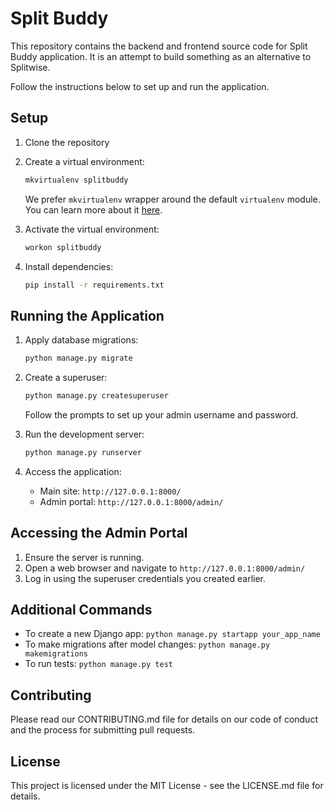 # Split Buddy

This repository contains the backend and frontend source code for Split Buddy application. It is an attempt to build something as an alternative to Splitwise.

Follow the instructions below to set up and run the application.

## Setup

1. Clone the repository

2. Create a virtual environment:

   ```sh
   mkvirtualenv splitbuddy
   ```

   We prefer `mkvirtualenv` wrapper around the default `virtualenv` module. You can learn more about it [here](https://github.com/python-virtualenvwrapper/virtualenvwrapper).

3. Activate the virtual environment:

   ```sh
   workon splitbuddy
   ```

4. Install dependencies:
   ```sh
   pip install -r requirements.txt
   ```

## Running the Application

1. Apply database migrations:

   ```sh
   python manage.py migrate
   ```

2. Create a superuser:

   ```sh
   python manage.py createsuperuser
   ```

   Follow the prompts to set up your admin username and password.

3. Run the development server:
   ```sh
   python manage.py runserver
   ```
4. Access the application:
   - Main site: `http://127.0.0.1:8000/`
   - Admin portal: `http://127.0.0.1:8000/admin/`

## Accessing the Admin Portal

1. Ensure the server is running.
2. Open a web browser and navigate to `http://127.0.0.1:8000/admin/`
3. Log in using the superuser credentials you created earlier.

## Additional Commands

- To create a new Django app:
  `python manage.py startapp your_app_name`
- To make migrations after model changes:
  `python manage.py makemigrations`
- To run tests:
  `python manage.py test`

## Contributing

Please read our CONTRIBUTING.md file for details on our code of conduct and the process for submitting pull requests.

## License

This project is licensed under the MIT License - see the LICENSE.md file for details.
